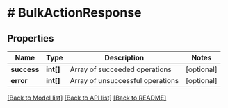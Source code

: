 # # BulkActionResponse

## Properties

Name | Type | Description | Notes
------------ | ------------- | ------------- | -------------
**success** | **int[]** | Array of succeeded operations | [optional] 
**error** | **int[]** | Array of unsuccessful operations | [optional] 

[[Back to Model list]](../../README.md#documentation-for-models) [[Back to API list]](../../README.md#documentation-for-api-endpoints) [[Back to README]](../../README.md)


